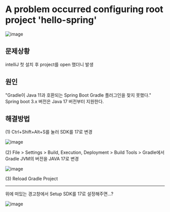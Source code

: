 # A problem occurred configuring root project 'hello-spring'
![image](https://github.com/GYUNGAEEEE/Troubleshooting/assets/158580466/092eb794-6ae3-426e-ac46-913b8589b7e1)

## 문제상황
intelliJ 첫 설치 후 project를 open 했더니 발생

## 원인
"Gradle이 Java 11과 호환되는 Spring Boot Gradle 플러그인을 찾지 못했다."   
Spring boot 3.x 버전은 Java 17 버전부터 지원한다.

## 해결방법
(1) Ctrl+Shift+Alt+S를 눌러 SDK를 17로 변경

![image](https://github.com/GYUNGAEEEE/Troubleshooting/assets/158580466/83148c1c-a4fd-4f25-9e1b-3f2cea34b167)

(2) File > Settings > Build, Execution, Deployment > Build Tools > Gradle에서 Gradle JVM의 버전을 JAVA 17로 변경

![image](https://github.com/GYUNGAEEEE/Troubleshooting/assets/158580466/cac116bc-e583-4ec3-ab7a-4332dde8a1fd)

(3) Reload Gradle Project
***
위에 떠있는 경고창에서 Setup SDK를 17로 설정해주면...?

![image](https://github.com/GYUNGAEEEE/Troubleshooting/assets/158580466/51be80ea-c1f8-4488-820c-7c4f4860f76d)
